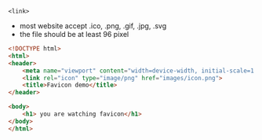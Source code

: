 `<link>`
- most website accept .ico, .png, .gif, .jpg, .svg
- the file should be at least 96 pixel

```html
<!DOCTYPE html>
<html>
<header>
    <meta name="viewport" content="width=device-width, initial-scale=1.0">
    <link rel="icon" type="image/png" href="images/icon.png">
    <title>Favicon demo</title>
</header>

<body>
    <h1> you are watching favicon</h1>
</body>
</html>
```